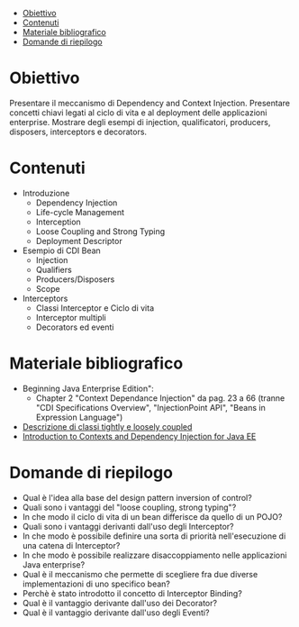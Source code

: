 - [Obiettivo](#obiettivo)
- [Contenuti](#contenuti)
- [Materiale bibliografico](#materiale-bibliografico)
- [Domande di riepilogo](#domande-di-riepilogo)
# Obiettivo 
Presentare il meccanismo di Dependency and Context Injection. Presentare concetti chiavi legati al ciclo di vita e al deployment delle applicazioni enterprise. Mostrare degli esempi di injection, qualificatori, producers, disposers, interceptors e decorators.



# Contenuti
- Introduzione  
  - Dependency Injection
  - Life-cycle Management  
  - Interception
  - Loose Coupling and Strong Typing
  - Deployment Descriptor
- Esempio di CDI Bean
  - Injection
  - Qualifiers  
  - Producers/Disposers  
  - Scope
- Interceptors
  - Classi Interceptor e Ciclo di vita  
  - Interceptor multipli
  - Decorators ed eventi  

# Materiale bibliografico
- Beginning Java Enterprise Edition": 
  - Chapter 2 "Context Dependance Injection" da pag. 23 a 66 (tranne "CDI Specifications Overview", "InjectionPoint API", "Beans in Expression Language")
- [Descrizione di classi tightly e loosely coupled](https://learn.microsoft.com/en-us/previous-versions/dotnet/netframework-4.0/hh323705(v=vs.100)?redirectedfrom=MSDN) 
- [Introduction to Contexts and Dependency Injection for Java EE](https://docs.oracle.com/javaee/7/tutorial/cdi-basic.htm#GIWHB)

# Domande di riepilogo
* Qual è l'idea alla base del design pattern inversion of control?
* Quali sono i vantaggi del "loose coupling, strong typing"?
* In che modo il ciclo di vita di un bean differisce da quello di un POJO?
* Quali sono i vantaggi derivanti dall'uso degli Interceptor?
* In che modo è possibile definire una sorta di priorità nell'esecuzione di una catena di Interceptor?
* In che modo è possibile realizzare disaccoppiamento nelle applicazioni Java enterprise?
* Qual è il meccanismo che permette di scegliere fra due diverse implementazioni di uno specifico bean?
* Perchè è stato introdotto il concetto di Interceptor Binding?
* Qual è il vantaggio derivante dall'uso dei Decorator?
* Qual è il vantaggio derivante dall'uso degli Eventi?